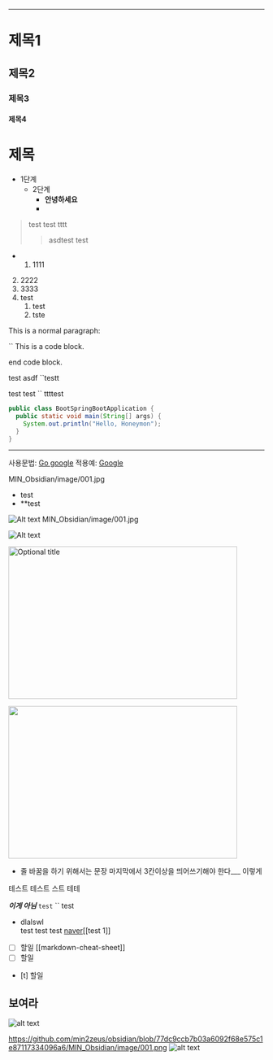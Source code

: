 -----------

# 제목1
## 제목2
### 제목3
#### 제목4
제목
====== 


+ 1단계
	+ 2단계
		+ **안녕하세요**
		+ 
> test 
> test
> tttt
> 	> asdtest
              test
              
  * 1. 1111
  2. 2222
  3. 3333
1. test
	1. test
	2. tste



This is a normal paragraph:

   `` This is a code block.
    
end code block.


test asdf
	``testt

test
   test
`` ttttest
 

```java
public class BootSpringBootApplication {
  public static void main(String[] args) {
    System.out.println("Hello, Honeymon");
  }
}
```
***

사용문법: [Go google](Google)
적용예: [Google](https://google.com)

MIN_Obsidian/image/001.jpg
* test
* **test 

![Alt text](001.jpg "Optional title")
MIN_Obsidian/image/001.jpg



![Alt text](/image/001.png "RubberDuck")

<img src="/image/001.png" width="450px" height="300px" title="px(픽셀) 크기 설정" alt="Optional title"></img><br/>


<img src="001.jpg" width="450px" height="300px"></img>


* 줄 바꿈을 하기 위해서는 문장 마지막에서 3칸이상을 띄어쓰기해야 한다___   이렇게

 테스트
	테스트
	스트
	테테

___이게 아님___
``` test ```
`` test

+ dlalswl     
  test
  test
  test
  [naver](https://www.naver.com)[[test 1]]
  
- [ ] 할일 [[markdown-cheat-sheet]]
- [ ] 할일
- [t] 할일
## 보여라
![alt text](https://github.com/min2zeus/obsidian/blob/77dc9ccb7b03a6092f68e575c1e8711733)

https://github.com/min2zeus/obsidian/blob/77dc9ccb7b03a6092f68e575c1e87117334096a6/MIN_Obsidian/image/001.png
![alt text](https://www.markdownguide.org/assets/images/tux.png)